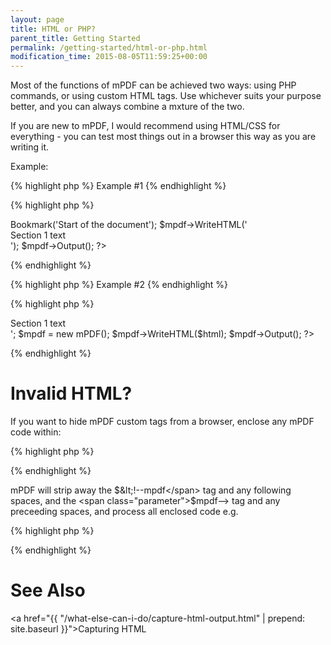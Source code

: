 ```yaml
---
layout: page
title: HTML or PHP?
parent_title: Getting Started
permalink: /getting-started/html-or-php.html
modification_time: 2015-08-05T11:59:25+00:00
---
```


Most of the functions of mPDF can be achieved two ways: using PHP commands, or using custom HTML tags. Use whichever suits your purpose better, and you can always combine a mxture of the two.

If you are new to mPDF, I would recommend using HTML/CSS for everything - you can test most things out in a browser this way as you are writing it.

Example:

{% highlight php %}
Example #1
{% endhighlight %}

{% highlight php %}
<?php

$mpdf = new mPDF();

$mpdf->Bookmark('Start of the document');

$mpdf->WriteHTML('<div>Section 1 text</div>');

$mpdf->Output();

?>
{% endhighlight %}

{% highlight php %}
Example #2
{% endhighlight %}

{% highlight php %}
<?php

$html = '<bookmark content="Start of the Document" /><div>Section 1 text</div>';

$mpdf = new mPDF();

$mpdf->WriteHTML($html);

$mpdf->Output();

?>
{% endhighlight %}

# Invalid HTML?

If you want to hide mPDF custom tags from a browser, enclose any mPDF code within:

{% highlight php %}
<!--mpdf  ..  anything you want to write ...  mpdf-->
{% endhighlight %}

mPDF will strip away the <span class="parameter">$&lt;!--mpdf</span> tag and any following spaces, and the <span class="parameter">$mpdf--&gt;</span> tag and any preceeding spaces, and process all enclosed code e.g.

{% highlight php %}
<!--mpdf  <htmlheader id="header1"><h2>Section 2</h2></htmlheader>  mpdf-->
{% endhighlight %}

# See Also

<a href="{{ "/what-else-can-i-do/capture-html-output.html" | prepend: site.baseurl }}">Capturing HTML</a>

